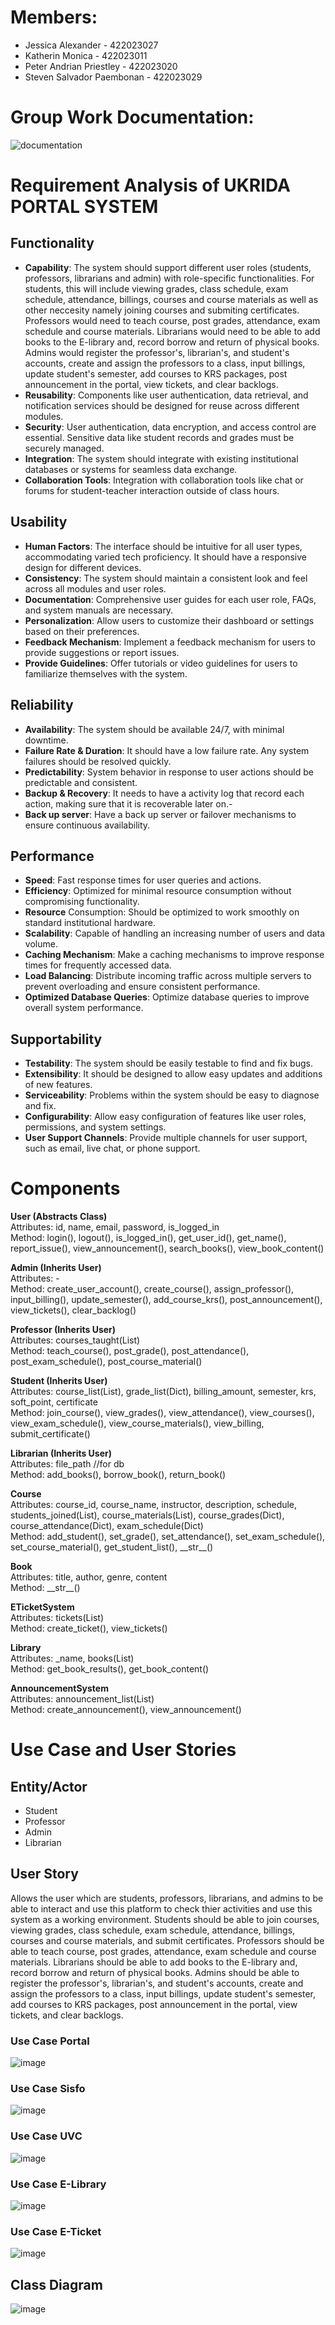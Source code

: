# Members:
- Jessica Alexander - 422023027
- Katherin Monica - 422023011
- Peter Andrian Priestley - 422023020
- Steven Salvador Paembonan - 422023029

# Group Work Documentation:
![documentation](./documentation/documentation.png)

# Requirement Analysis of UKRIDA PORTAL SYSTEM
## Functionality
- **Capability**: The system should support different user roles (students, professors, librarians and admin) with role-specific functionalities. For students, this will include viewing grades, class schedule, exam schedule, attendance, billings, courses and course materials as well as other neccesity namely joining courses and submiting certificates. Professors would need to teach course, post grades, attendance, exam schedule and course materials. Librarians would need to be able to add books to the E-library and, record borrow and return of physical books. Admins would register the professor's, librarian's, and student's accounts, create and assign the professors to a class, input billings, update student's semester, add courses to KRS packages, post announcement in the portal, view tickets, and clear backlogs.
- **Reusability**: Components like user authentication, data retrieval, and notification services should be designed for reuse across different modules.
- **Security**: User authentication, data encryption, and access control are essential. Sensitive data like student records and grades must be securely managed.
- **Integration**: The system should integrate with existing institutional databases or systems for seamless data exchange.
- **Collaboration Tools**: Integration with collaboration tools like chat or forums for student-teacher interaction outside of class hours.
## Usability
- **Human Factors**: The interface should be intuitive for all user types, accommodating varied tech proficiency. It should have a responsive design for different devices.
- **Consistency**: The system should maintain a consistent look and feel across all modules and user roles.
- **Documentation**: Comprehensive user guides for each user role, FAQs, and system manuals are necessary.
- **Personalization**: Allow users to customize their dashboard or settings based on their preferences.
- **Feedback Mechanism**: Implement a feedback mechanism for users to provide suggestions or report issues.
- **Provide Guidelines**: Offer tutorials or video guidelines for users to familiarize themselves with the system.
## Reliability
- **Availability**: The system should be available 24/7, with minimal downtime.
- **Failure Rate & Duration**: It should have a low failure rate. Any system failures should be resolved quickly.
- **Predictability**: System behavior in response to user actions should be predictable and consistent.
- **Backup & Recovery**: It needs to have a activity log that record each action, making sure that it is recoverable later on.- 
- **Back up server**: Have a back up server or failover mechanisms to ensure continuous availability.
## Performance
- **Speed**: Fast response times for user queries and actions.
- **Efficiency**: Optimized for minimal resource consumption without compromising functionality.
- **Resource** Consumption: Should be optimized to work smoothly on standard institutional hardware.
- **Scalability**: Capable of handling an increasing number of users and data volume.
- **Caching Mechanism**: Make a caching mechanisms to improve response times for frequently accessed data.
- **Load Balancing**: Distribute incoming traffic across multiple servers to prevent overloading and ensure consistent performance.
- **Optimized Database Queries**: Optimize database queries to improve overall system performance.
## Supportability
- **Testability**: The system should be easily testable to find and fix bugs.
- **Extensibility**: It should be designed to allow easy updates and additions of new features.
- **Serviceability**: Problems within the system should be easy to diagnose and fix.
- **Configurability**: Allow easy configuration of features like user roles, permissions, and system settings.
- **User Support Channels**: Provide multiple channels for user support, such as email, live chat, or phone support.
# Components
**User (Abstracts Class)**  
Attributes: id, name, email, password, is_logged_in  
Method: login(), logout(), is_logged_in(), get_user_id(), get_name(), report_issue(), view_announcement(), search_books(), view_book_content()  
  
**Admin (Inherits User)**  
Attributes: -  
Method: create_user_account(), create_course(), assign_professor(), input_billing(), update_semester(), add_course_krs(), post_announcement(), view_tickets(), clear_backlog()  
  
**Professor (Inherits User)**  
Attributes: courses_taught(List)  
Method: teach_course(), post_grade(), post_attendance(), post_exam_schedule(), post_course_material()  
  
**Student (Inherits User)**  
Attributes: course_list(List), grade_list(Dict), billing_amount, semester, krs, soft_point, certificate  
Method: join_course(), view_grades(), view_attendance(), view_courses(), view_exam_schedule(), view_course_materials(), view_billing, submit_certificate()  
  
**Librarian (Inherits User)**  
Attributes: file_path //for db  
Method: add_books(), borrow_book(), return_book()  
  
**Course**  
Attributes: course_id, course_name, instructor, description, schedule, students_joined(List), course_materials(List), course_grades(Dict), course_attendance(Dict), exam_schedule(Dict)  
Method: add_student(), set_grade(), set_attendance(), set_exam_schedule(), set_course_material(), get_student_list(), \_\_str\_\_()  
  
**Book**  
Attributes: title, author, genre, content  
Method: \_\_str\_\_()  

**ETicketSystem**  
Attributes: tickets(List)  
Method: create_ticket(), view_tickets()  

**Library**  
Attributes: _name, books(List)  
Method: get_book_results(), get_book_content()  

**AnnouncementSystem**  
Attributes: announcement_list(List)  
Method: create_announcement(), view_announcement()

# Use Case and User Stories
## Entity/Actor
- Student
- Professor
- Admin
- Librarian
## User Story
Allows the user which are students, professors, librarians, and admins to be able to interact and use this platform to check thier activities and use this system as a working environment.  Students should be able to join courses, viewing grades, class schedule, exam schedule, attendance, billings, courses and course materials, and submit certificates. Professors should be able to teach course, post grades, attendance, exam schedule and course materials. Librarians should be able to add books to the E-library and, record borrow and return of physical books. Admins should be able to register the professor's, librarian's, and student's accounts, create and assign the professors to a class, input billings, update student's semester, add courses to KRS packages, post announcement in the portal, view tickets, and clear backlogs.
### Use Case Portal
![image](https://github.com/peterandrian/UTS_PBO/assets/151366626/4ab63312-2093-42a2-9631-3f326fd68f58)
### Use Case Sisfo
![image](https://github.com/peterandrian/UTS_PBO/assets/151366626/03674c4b-2bbf-4bb8-980f-f6faf96be5d0)
### Use Case UVC
![image](https://github.com/peterandrian/UTS_PBO/assets/151366626/44157076-3c61-4959-bd28-f9c2f20d03a5)
### Use Case E-Library
![image](https://github.com/peterandrian/UTS_PBO/assets/151366626/00489547-221b-446d-865e-0c5129bbb3ae)
### Use Case E-Ticket
![image](https://github.com/peterandrian/UTS_PBO/assets/151366626/e9c73d8b-d277-4129-bbfa-f14cc8e599ab)
## Class Diagram
![image](https://github.com/peterandrian/UTS_PBO/assets/151366626/7942ca48-b9b6-4bf1-84b2-438370b43b5e)
